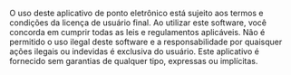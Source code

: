 O uso deste aplicativo de ponto eletrônico está sujeito aos termos e condições da licença de usuário final. Ao utilizar este software, você concorda em cumprir todas as leis e regulamentos aplicáveis. Não é permitido o uso ilegal deste software e a responsabilidade por quaisquer ações ilegais ou indevidas é exclusiva do usuário. Este aplicativo é fornecido sem garantias de qualquer tipo, expressas ou implícitas.